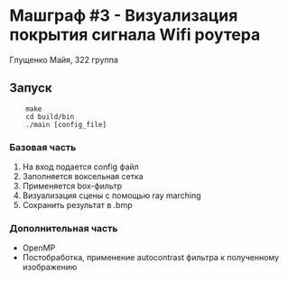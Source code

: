 # Машграф #3 - Визуализация покрытия сигнала Wifi роутера

Глущенко Майя, 322 группа

## Запуск

        make
        cd build/bin
        ./main [config_file]
        
### Базовая часть

1. На вход подается config файл
2. Заполняется воксельная сетка
3. Применяется box-фильтр
4. Визуализация сцены с помощью ray marching
6. Сохранить результат в .bmp

### Дополнительная часть

* OpenMP
* Постобработка, применение autocontrast фильтра к полученному изображению
